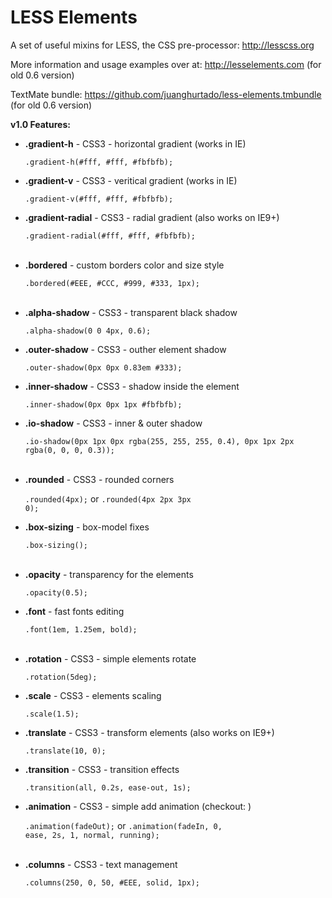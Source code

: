 LESS Elements
=============

A set of useful mixins for LESS, the CSS pre-processor: <http://lesscss.org>

More information and usage examples over at: <http://lesselements.com> (for old 0.6 version)

TextMate bundle: <https://github.com/juanghurtado/less-elements.tmbundle> (for old 0.6 version)

   <b>v1.0 Features:</b>
   
   <ul>
   <li><b>.gradient-h</b>            - CSS3 - horizontal gradient (works in IE)</li>
   
   <code>.gradient-h(#fff, #fff, #fbfbfb);</code>
   
   <li><b>.gradient-v</b>            - CSS3 - veritical gradient (works in IE)</li>
   
   <code>.gradient-v(#fff, #fff, #fbfbfb);</code>
   
   <li><b>.gradient-radial</b>       - CSS3 - radial gradient (also works on IE9+)</li>
   
   <code>.gradient-radial(#fff, #fff, #fbfbfb);</code>
   
   <br/>
   <li><b>.bordered</b>              - custom borders color and size style</li>
      
   <code>.bordered(#EEE, #CCC, #999, #333, 1px);</code>
   
   <br/>
   <li><b>.alpha-shadow</b>          - CSS3 - transparent black shadow</li>
   
   <code>.alpha-shadow(0 0 4px, 0.6);</code>
   
   <li><b>.outer-shadow</b>          - CSS3 - outher element shadow</li>
   
   <code>.outer-shadow(0px 0px 0.83em #333);</code>
   
   <li><b>.inner-shadow</b>          - CSS3 - shadow inside the element</li>
   
   <code>.inner-shadow(0px 0px 1px #fbfbfb);</code>
   
   <li><b>.io-shadow</b>             - CSS3 - inner & outer shadow</li>
   
   <code>.io-shadow(0px 1px 0px rgba(255, 255, 255, 0.4), 0px 1px 2px rgba(0, 0, 0, 0.3));</code>
   
   <br/>
   <li><b>.rounded</b>               - CSS3 - rounded corners</li>
   
   <code>.rounded(4px);</code> or <code>.rounded(4px 2px 3px 0);</code>
   
   <li><b>.box-sizing</b>            - box-model fixes</li>
   
   <code>.box-sizing();</code>
   
   <br/>
   <li><b>.opacity</b>               - transparency for the elements</li>
   
   <code>.opacity(0.5);</code>
   
   <li><b>.font</b>                  - fast fonts editing</li>
   
   <code>.font(1em, 1.25em, bold);</code>
   
   <br/>
   <li><b>.rotation</b>              - CSS3 - simple elements rotate</li>
   
   <code>.rotation(5deg);</code>
   
   <li><b>.scale</b>                 - CSS3 - elements scaling</li>
   
   <code>.scale(1.5);</code>
   
   <li><b>.translate</b>             - CSS3 - transform elements (also works on IE9+)</li>
   
   <code>.translate(10, 0);</code>
   
   <li><b>.transition</b>            - CSS3 - transition effects</li>
   
   <code>.transition(all, 0.2s, ease-out, 1s);</code>
   
   <li><b>.animation</b>             - CSS3 - simple add animation (checkout: <http://daneden.me/animate/>)</li>
   
   <code>.animation(fadeOut);</code> or <code>.animation(fadeIn, 0, ease, 2s, 1, normal, running);</code>
   
   <br/>
   <li><b>.columns</b>               - CSS3 - text management</li>
   
   <code>.columns(250, 0, 50, #EEE, solid, 1px);</code>
   
   </ul>